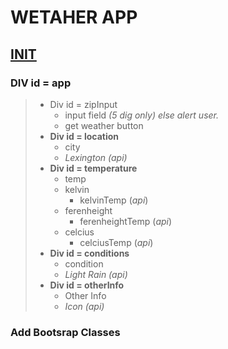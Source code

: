 # WETAHER APP


## <u>INIT</u>
### DIV id = app
>   - Div id = zipInput
>       - input field *(5 dig only) else alert user.*
>       - get weather button
>   - **Div id = location**
>       - city
>       - *Lexington (api)*
>   - **Div id = temperature**
>       - temp
>       - kelvin 
>           - kelvinTemp (*api*)
>       - ferenheight 
>           - ferenheightTemp (*api*)
>       - celcius 
>           - celciusTemp (*api*)
>   - **Div id = conditions**
>       - condition
>       - *Light Rain (api)*
>   - **Div id = otherInfo**
>       - Other Info
>       - *Icon (api)*

### Add Bootsrap Classes

